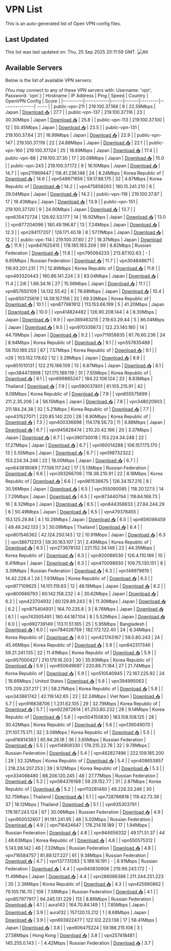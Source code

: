 # VPN List

This is an auto-generated list of Open VPN config files.

## Last Updated

This list was last updated on: Thu, 25 Sep 2025 20:11:59 GMT.
![Alt](https://repobeats.axiom.co/api/embed/186b98318ef1479477931607c1ad7d823f12451f.svg "Repobeats analytics image")

## Available Servers

Below is the list of available VPN servers:

(You may connect to any of these VPN servers with: Username: 'vpn', Password: 'vpn'.)
| Hostname | IP Address | Ping | Speed | Country | OpenVPN Config | Score |
|----------|------------|------|-------|---------|----------------| ----- |
| public-vpn-211 | 219.100.37.168 | 8 | 22.59Mbps | Japan | [Download 📥](./configs/server_0_JP.ovpn) | 27.7 |
| public-vpn-137 | 219.100.37.116 | 23 | 30.30Mbps | Japan | [Download 📥](./configs/server_1_JP.ovpn) | 25.8 |
| public-vpn-113 | 219.100.37.100 | 12 | 50.45Mbps | Japan | [Download 📥](./configs/server_2_JP.ovpn) | 23.5 |
| public-vpn-131 | 219.100.37.64 | 21 | 16.99Mbps | Japan | [Download 📥](./configs/server_3_JP.ovpn) | 22.9 |
| public-vpn-147 | 219.100.37.119 | 22 | 24.88Mbps | Japan | [Download 📥](./configs/server_4_JP.ovpn) | 22.1 |
| public-vpn-160 | 219.100.37.124 | 25 | 18.69Mbps | Japan | [Download 📥](./configs/server_5_JP.ovpn) | 17.4 |
| public-vpn-88 | 219.100.37.30 | 17 | 20.08Mbps | Japan | [Download 📥](./configs/server_6_JP.ovpn) | 15.0 |
| public-vpn-243 | 219.100.37.172 | 9 | 16.10Mbps | Japan | [Download 📥](./configs/server_7_JP.ovpn) | 14.7 |
| vpn211969447 | 118.41.236.148 | 24 | 8.24Mbps | Korea Republic of | [Download 📥](./configs/server_8_KR.ovpn) | 14.6 |
| vpn548671656 | 59.17.88.175 | 32 | 4.87Mbps | Korea Republic of | [Download 📥](./configs/server_9_KR.ovpn) | 14.2 |
| vpn475858293 | 180.15.241.210 | 6 | 29.04Mbps | Japan | [Download 📥](./configs/server_10_JP.ovpn) | 14.2 |
| public-vpn-118 | 219.100.37.87 | 17 | 19.43Mbps | Japan | [Download 📥](./configs/server_11_JP.ovpn) | 13.9 |
| public-vpn-151 | 219.100.37.120 | 9 | 24.90Mbps | Japan | [Download 📥](./configs/server_12_JP.ovpn) | 13.7 |
| vpn635472724 | 126.92.53.177 | 14 | 18.92Mbps | Japan | [Download 📥](./configs/server_13_JP.ovpn) | 13.0 |
| vpn877204096 | 180.49.196.87 | 13 | 7.24Mbps | Japan | [Download 📥](./configs/server_14_JP.ovpn) | 12.3 |
| vpn284117207 | 126.171.40.18 | 8 | 57.11Mbps | Japan | [Download 📥](./configs/server_15_JP.ovpn) | 12.2 |
| public-vpn-114 | 219.100.37.60 | 27 | 18.37Mbps | Japan | [Download 📥](./configs/server_16_JP.ovpn) | 11.9 |
| vpn847625415 | 178.185.183.209 | 99 | 8.82Mbps | Russian Federation | [Download 📥](./configs/server_17_RU.ovpn) | 11.8 |
| vpn795064233 | 213.87.102.63 | - | 6.65Mbps | Russian Federation | [Download 📥](./configs/server_18_RU.ovpn) | 11.7 |
| vpn304848671 | 116.93.201.231 | 71 | 12.89Mbps | Korea Republic of | [Download 📥](./configs/server_19_KR.ovpn) | 11.6 |
| vpn493320443 | 160.86.141.224 | 3 | 83.04Mbps | Japan | [Download 📥](./configs/server_20_JP.ovpn) | 11.4 |
| 2i6 | 1.66.34.16 | 27 | 15.56Mbps | Japan | [Download 📥](./configs/server_21_JP.ovpn) | 11.1 |
| vpn857650109 | 14.132.55.42 | 6 | 76.68Mbps | Japan | [Download 📥](./configs/server_22_JP.ovpn) | 10.4 |
| vpn850725616 | 14.39.157.156 | 32 | 69.33Mbps | Korea Republic of | [Download 📥](./configs/server_23_KR.ovpn) | 10.1 |
| vpn877981912 | 113.153.66.199 | 5 | 41.20Mbps | Japan | [Download 📥](./configs/server_24_JP.ovpn) | 10.0 |
| vpn414824482 | 126.90.208.144 | 4 | 8.30Mbps | Japan | [Download 📥](./configs/server_25_JP.ovpn) | 9.9 |
| vpn389463215 | 219.63.29.44 | 5 | 86.04Mbps | Japan | [Download 📥](./configs/server_26_JP.ovpn) | 9.5 |
| vpn970335673 | 122.23.140.180 | 14 | 44.79Mbps | Japan | [Download 📥](./configs/server_27_JP.ovpn) | 9.2 |
| vpn711658835 | 61.76.60.236 | 24 | 8.94Mbps | Korea Republic of | [Download 📥](./configs/server_28_KR.ovpn) | 9.1 |
| vpn557835489 | 58.150.189.252 | 67 | 7.57Mbps | Korea Republic of | [Download 📥](./configs/server_29_KR.ovpn) | 9.1 |
| n26 | 103.152.178.62 | 12 | 3.28Mbps | Japan | [Download 📥](./configs/server_30_JP.ovpn) | 8.8 |
| vpn851010131 | 122.215.166.109 | 13 | 6.87Mbps | Japan | [Download 📥](./configs/server_31_JP.ovpn) | 8.1 |
| vpn384473998 | 121.175.189.119 | 31 | 7.55Mbps | Korea Republic of | [Download 📥](./configs/server_32_KR.ovpn) | 8.1 |
| vpn699885247 | 184.22.106.124 | 33 | 8.83Mbps | Thailand | [Download 📥](./configs/server_33_TH.ovpn) | 7.9 |
| vpn590037801 | 61.105.215.91 | 42 | 9.08Mbps | Korea Republic of | [Download 📥](./configs/server_34_KR.ovpn) | 7.9 |
| vpn855575699 | 211.2.35.206 | 4 | 56.15Mbps | Japan | [Download 📥](./configs/server_35_JP.ovpn) | 7.8 |
| vpn348020903 | 211.184.24.38 | 32 | 5.21Mbps | Korea Republic of | [Download 📥](./configs/server_36_KR.ovpn) | 7.7 |
| vpn431527071 | 220.85.140.220 | 28 | 8.90Mbps | Korea Republic of | [Download 📥](./configs/server_37_KR.ovpn) | 7.3 |
| vpn400336698 | 114.178.56.73 | 11 | 6.88Mbps | Japan | [Download 📥](./configs/server_38_JP.ovpn) | 6.7 |
| vpn945828474 | 210.20.42.166 | 20 | 3.37Mbps | Japan | [Download 📥](./configs/server_39_JP.ovpn) | 6.7 |
| vpn390730018 | 153.224.34.248 | 22 | 17.27Mbps | Japan | [Download 📥](./configs/server_40_JP.ovpn) | 6.7 |
| vpn160014288 | 106.157.175.170 | 13 | 5.55Mbps | Japan | [Download 📥](./configs/server_41_JP.ovpn) | 6.7 |
| vpn198732322 | 153.224.34.248 | 22 | 18.00Mbps | Japan | [Download 📥](./configs/server_42_JP.ovpn) | 6.7 |
| vpn643816069 | 77.106.117.242 | 17 | 5.13Mbps | Russian Federation | [Download 📥](./configs/server_43_RU.ovpn) | 6.6 |
| vpn393266706 | 118.38.210.91 | 22 | 8.18Mbps | Korea Republic of | [Download 📥](./configs/server_44_KR.ovpn) | 6.6 |
| vpn961536675 | 126.34.157.215 | 8 | 30.56Mbps | Japan | [Download 📥](./configs/server_45_JP.ovpn) | 6.5 |
| vpn355090085 | 118.20.127.5 | 14 | 7.29Mbps | Japan | [Download 📥](./configs/server_46_JP.ovpn) | 6.5 |
| vpn973440794 | 116.64.168.73 | 16 | 8.32Mbps | Japan | [Download 📥](./configs/server_47_JP.ovpn) | 6.5 |
| vpn844358833 | 27.84.244.29 | 6 | 50.49Mbps | Japan | [Download 📥](./configs/server_48_JP.ovpn) | 6.5 |
| vpn479378455 | 153.125.29.84 | 4 | 10.28Mbps | Japan | [Download 📥](./configs/server_49_JP.ovpn) | 6.5 |
| vpn656098459 | 49.49.242.133 | 3 | 30.08Mbps | Thailand | [Download 📥](./configs/server_50_TH.ovpn) | 6.4 |
| vpn801546362 | 42.124.250.143 | 12 | 10.91Mbps | Japan | [Download 📥](./configs/server_51_JP.ovpn) | 6.3 |
| vpn386712313 | 59.30.163.107 | 31 | 2.49Mbps | Korea Republic of | [Download 📥](./configs/server_52_KR.ovpn) | 6.3 |
| vpn273678132 | 221.152.34.148 | 22 | 44.35Mbps | Korea Republic of | [Download 📥](./configs/server_53_KR.ovpn) | 6.3 |
| vpn920066530 | 126.4.110.169 | 10 | 6.41Mbps | Japan | [Download 📥](./configs/server_54_JP.ovpn) | 6.3 |
| vpn470098930 | 109.75.130.151 | 8 | 3.39Mbps | Russian Federation | [Download 📥](./configs/server_55_RU.ovpn) | 6.3 |
| vpn148979619 | 14.42.228.4 | 24 | 7.93Mbps | Korea Republic of | [Download 📥](./configs/server_56_KR.ovpn) | 6.3 |
| vpn977109625 | 14.101.119.63 | 12 | 48.19Mbps | Japan | [Download 📥](./configs/server_57_JP.ovpn) | 6.2 |
| vpn800666793 | 60.142.158.232 | 4 | 30.62Mbps | Japan | [Download 📥](./configs/server_58_JP.ovpn) | 6.2 |
| vpn423704932 | 60.129.89.243 | 9 | 11.30Mbps | Japan | [Download 📥](./configs/server_59_JP.ovpn) | 6.2 |
| vpn875404931 | 164.70.235.8 | 3 | 8.76Mbps | Japan | [Download 📥](./configs/server_60_JP.ovpn) | 6.1 |
| vpn743505491 | 180.44.167.104 | 8 | 5.52Mbps | Japan | [Download 📥](./configs/server_61_JP.ovpn) | 6.0 |
| vpn692739149 | 113.11.51.165 | 25 | 5.95Mbps | Bangladesh | [Download 📥](./configs/server_62_BD.ovpn) | 6.0 |
| vpn784026759 | 182.172.122.40 | 24 | 6.34Mbps | Korea Republic of | [Download 📥](./configs/server_63_KR.ovpn) | 6.0 |
| vpn421743167 | 59.0.80.243 | 24 | 45.46Mbps | Korea Republic of | [Download 📥](./configs/server_64_KR.ovpn) | 5.9 |
| vpn842317346 | 59.21.241.135 | 22 | 11.41Mbps | Korea Republic of | [Download 📥](./configs/server_65_KR.ovpn) | 5.9 |
| vpn957000427 | 210.179.16.203 | 30 | 35.93Mbps | Korea Republic of | [Download 📥](./configs/server_66_KR.ovpn) | 5.9 |
| vpn850649697 | 220.89.71.184 | 27 | 21.74Mbps | Korea Republic of | [Download 📥](./configs/server_67_KR.ovpn) | 5.9 |
| vpn510540945 | 72.167.225.92 | 24 | 18.66Mbps | United States | [Download 📥](./configs/server_68_US.ovpn) | 5.8 |
| vpn394995063 | 175.209.237.217 | 31 | 58.27Mbps | Korea Republic of | [Download 📥](./configs/server_69_KR.ovpn) | 5.8 |
| vpn343861742 | 42.119.142.65 | 22 | 32.24Mbps | Viet Nam | [Download 📥](./configs/server_70_VN.ovpn) | 5.7 |
| vpn916638706 | 1.231.62.105 | 29 | 32.79Mbps | Korea Republic of | [Download 📥](./configs/server_71_KR.ovpn) | 5.7 |
| vpn922872614 | 61.253.80.232 | 28 | 9.14Mbps | Korea Republic of | [Download 📥](./configs/server_72_KR.ovpn) | 5.6 |
| vpn504150830 | 183.108.108.125 | 28 | 30.42Mbps | Korea Republic of | [Download 📥](./configs/server_73_KR.ovpn) | 5.6 |
| vpn139049070 | 211.107.75.171 | 32 | 3.06Mbps | Korea Republic of | [Download 📥](./configs/server_74_KR.ovpn) | 5.5 |
| vpn816814383 | 85.94.26.18 | 36 | 3.65Mbps | Russian Federation | [Download 📥](./configs/server_75_RU.ovpn) | 5.5 |
| vpn114909330 | 176.215.22.76 | 32 | 9.78Mbps | Russian Federation | [Download 📥](./configs/server_76_RU.ovpn) | 5.4 |
| vpn482827496 | 222.109.185.200 | 28 | 52.32Mbps | Korea Republic of | [Download 📥](./configs/server_77_KR.ovpn) | 5.4 |
| vpn408653857 | 218.234.207.253 | 39 | 9.12Mbps | Korea Republic of | [Download 📥](./configs/server_78_KR.ovpn) | 5.3 |
| vpn334068480 | 88.206.120.245 | 48 | 27.77Mbps | Russian Federation | [Download 📥](./configs/server_79_RU.ovpn) | 5.2 |
| vpn584376168 | 59.29.152.77 | 31 | 2.87Mbps | Korea Republic of | [Download 📥](./configs/server_80_KR.ovpn) | 5.2 |
| vpn113281460 | 49.228.33.246 | 30 | 52.75Mbps | Thailand | [Download 📥](./configs/server_81_TH.ovpn) | 5.1 |
| vpn728786818 | 119.42.73.39 | 37 | 18.12Mbps | Thailand | [Download 📥](./configs/server_82_TH.ovpn) | 5.1 |
| vpn935303791 | 178.187.243.124 | 67 | 30.06Mbps | Russian Federation | [Download 📥](./configs/server_83_RU.ovpn) | 4.9 |
| vpn950032607 | 91.191.241.95 | 48 | 5.02Mbps | Russian Federation | [Download 📥](./configs/server_84_RU.ovpn) | 4.9 |
| vpn716424647 | 176.214.19.189 | 17 | 1.94Mbps | Russian Federation | [Download 📥](./configs/server_85_RU.ovpn) | 4.8 |
| vpn944656332 | 49.171.51.37 | 44 | 48.63Mbps | Korea Republic of | [Download 📥](./configs/server_86_KR.ovpn) | 4.8 |
| vpn550575312 | 5.143.98.142 | 46 | 7.32Mbps | Russian Federation | [Download 📥](./configs/server_87_RU.ovpn) | 4.8 |
| vpn716584757 | 81.89.127.227 | 61 | 9.38Mbps | Russian Federation | [Download 📥](./configs/server_88_RU.ovpn) | 4.7 |
| vpn137731283 | 5.189.16.191 | - | 8.91Mbps | Russian Federation | [Download 📥](./configs/server_89_RU.ovpn) | 4.4 |
| vpn940830906 | 219.99.243.172 | - | 11.49Mbps | Japan | [Download 📥](./configs/server_90_JP.ovpn) | 4.4 |
| vpn286086388 | 211.244.251.223 | 35 | 2.36Mbps | Korea Republic of | [Download 📥](./configs/server_91_KR.ovpn) | 4.3 |
| vpn425890862 | 79.105.116.70 | 108 | 7.38Mbps | Russian Federation | [Download 📥](./configs/server_92_RU.ovpn) | 4.1 |
| vpn857977917 | 94.245.131.229 | 113 | 8.86Mbps | Russian Federation | [Download 📥](./configs/server_93_RU.ovpn) | 4.1 |
| aura143 | 164.70.84.149 | 1 | 7.85Mbps | Japan | [Download 📥](./configs/server_94_JP.ovpn) | 3.9 |
| aura132 | 157.120.13.212 | 1 | 8.68Mbps | Japan | [Download 📥](./configs/server_95_JP.ovpn) | 3.9 |
| vpn693922477 | 122.102.223.138 | 17 | 58.41Mbps | Japan | [Download 📥](./configs/server_96_JP.ovpn) | 3.8 |
| vpn606475224 | 59.188.215.108 | 3 | 27.58Mbps | Hong Kong | [Download 📥](./configs/server_97_HK.ovpn) | 3.8 |
| vpn257418481 | 145.255.0.143 | - | 4.42Mbps | Russian Federation | [Download 📥](./configs/server_98_RU.ovpn) | 3.7 |
